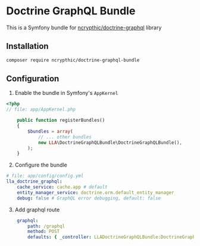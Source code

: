 # Doctrine GraphQL Bundle

This is a Symfony bundle for [ncrypthic/doctrine-graphql](https://packagist.org/packages/ncrypthic/doctrine-graphql) library

## Installation

```sh
composer require ncrypthic/doctrine-graphql-bundle
```

## Configuration

1. Enable the bundle in Symfony's `AppKernel`

```php
<?php
// file: app/AppKernel.php

    public function registerBundles()
    {
        $bundles = array(
            // ... other bundles
            new LLA\DoctrineGraphQLBundle\DoctrineGraphQLBundle(),
        );
    }
```

2. Configure the bundle

```yaml
# file: app/config/config.yml
lla_doctrine_graphql:
    cache_service: cache.app # default
    entity_manager_service: doctrine.orm.default_entity_manager
    debug: false # GraphQL error debugging, default: false
```

3. Add graphql route

```yaml
    graphql:
        path: /graphql
        method: POST
        defaults: { _controller: LLADoctrineGraphQLBundle:DoctrineGraphQL:graphql }
```
